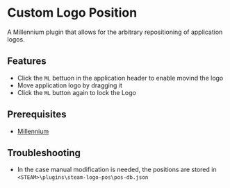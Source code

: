 # Custom Logo Position

A Millennium plugin that allows for the arbitrary repositioning of application logos.

## Features
- Click the `ML` bettuon in the application header to enable movind the logo
- Move application logo by dragging it
- Click the `ML` button again to lock the Logo

## Prerequisites
- [Millennium](https://steambrew.app/)

## Troubleshooting
- In the case manual modification is needed, the positions are stored in `<STEAM>\plugins\steam-logo-pos\pos-db.json`